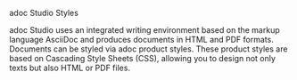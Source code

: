 adoc Studio Styles

adoc Studio uses an integrated writing environment based on the markup language AsciiDoc and produces documents in HTML and PDF formats. Documents can be styled via adoc product styles. These product styles are based on Cascading Style Sheets (CSS), allowing you to design not only texts but also HTML or PDF files.
